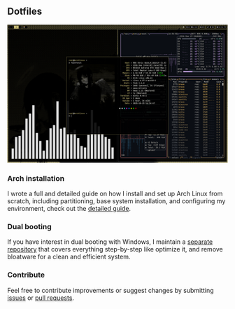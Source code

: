 ## Dotfiles

<img src="./preview.png" alt="Desktop Image" width="600">

### Arch installation

I wrote a full and detailed guide on how I install and set up Arch Linux from scratch, including partitioning, base system installation, and configuring my environment, check out the [detailed guide](https://dub.sh/arch-linux-install).

### Dual booting

If you have interest in dual booting with Windows, I maintain a [separate repository](https://github.com/lpndev/wpis) that covers everything step-by-step like optimize it, and remove bloatware for a clean and efficient system.

### Contribute

Feel free to contribute improvements or suggest changes by submitting [issues](https://github.com/lpndev/dotfiles/issues) or [pull requests](https://github.com/lpndev/dotfiles/pulls).
